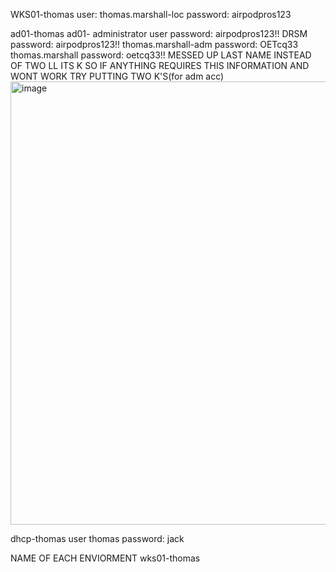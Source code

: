 WKS01-thomas
user: thomas.marshall-loc
password: airpodpros123

ad01-thomas
ad01- administrator user password: airpodpros123!!
DRSM password: airpodpros123!!
thomas.marshall-adm password: OETcq33
thomas.marshall password: oetcq33!!
MESSED UP LAST NAME INSTEAD OF TWO LL ITS K SO IF ANYTHING REQUIRES THIS INFORMATION AND WONT WORK TRY PUTTING TWO K'S(for adm acc)
<img width="1228" height="709" alt="image" src="https://github.com/user-attachments/assets/32a2f647-01dd-4ec5-bfb8-54f52b07b43a" />


dhcp-thomas
user thomas password: jack 



NAME OF EACH ENVIORMENT
wks01-thomas
